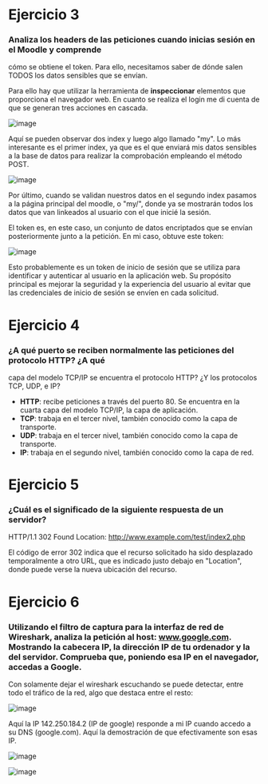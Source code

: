 # Ejercicio 3

### Analiza los headers de las peticiones cuando inicias sesión en el Moodle y comprende 
cómo se obtiene el token. Para ello, necesitamos saber de dónde salen TODOS los 
datos sensibles que se envían.

Para ello hay que utilizar la herramienta de **inspeccionar** elementos que proporciona el navegador web. En cuanto se realiza el login me di cuenta de que se generan tres acciones en cascada.

![image](https://github.com/nisemonkey/marc-nombre-despliegue-de-aplicaciones-web/assets/144774706/61f67f10-db6f-45f8-83d9-1d9dab41bdad)

Aquí se pueden observar dos index y luego algo llamado "my". Lo más interesante es el primer index, ya que es el que enviará mis datos sensibles a la base de datos para realizar la comprobación empleando el método POST. 

![image](https://github.com/nisemonkey/marc-nombre-despliegue-de-aplicaciones-web/assets/144774706/51dac774-9875-44e7-b4ee-91a53290453c)

Por último, cuando se validan nuestros datos en el segundo index pasamos a la página principal del moodle, o "my/", donde ya se mostrarán todos los datos que van linkeados al usuario con el que inicié la sesión.

El token es, en este caso, un conjunto de datos encriptados que se envían posteriormente junto a la petición. En mi caso, obtuve este token:

![image](https://github.com/nisemonkey/marc-nombre-despliegue-de-aplicaciones-web/assets/144774706/3fb20e9d-dd96-4eae-95bd-82a14d4980c0)

Esto probablemente es un token de inicio de sesión que se utiliza para identificar y autenticar al usuario en la aplicación web. Su propósito principal es mejorar la seguridad y la experiencia del usuario al evitar que las credenciales de inicio de sesión se envíen en cada solicitud.


# Ejercicio 4

### ¿A qué puerto se reciben normalmente las peticiones del protocolo HTTP? ¿A qué 
capa del modelo TCP/IP se encuentra el protocolo HTTP? ¿Y los protocolos TCP, 
UDP, e IP?

- **HTTP**: recibe peticiones a través del puerto 80. Se encuentra en la cuarta capa del modelo TCP/IP, la capa de aplicación.
- **TCP**: trabaja en el tercer nivel, también conocido como la capa de transporte.
- **UDP**: trabaja en el tercer nivel, también conocido como la capa de transporte.
- **IP**: trabaja en el segundo nivel, también conocido como la capa de red.

# Ejercicio 5

### ¿Cuál es el significado de la siguiente respuesta de un servidor?
HTTP/1.1 302 Found 
Location: http://www.example.com/test/index2.php

El código de error 302 indica que el recurso solicitado ha sido desplazado temporalmente a otro URL, que es indicado justo debajo en "Location", donde puede verse la nueva ubicación del recurso.

# Ejercicio 6

### Utilizando el filtro de captura para la interfaz de red de Wireshark, analiza la petición al host: www.google.com. Mostrando la cabecera IP, la dirección IP de tu ordenador y la del servidor. Comprueba que, poniendo esa IP en el navegador, accedas a Google.

Con solamente dejar el wireshark escuchando se puede detectar, entre todo el tráfico de la red, algo que destaca entre el resto:

![image](https://github.com/nisemonkey/marc-nombre-despliegue-de-aplicaciones-web/assets/144774706/49865f7e-501c-4389-b779-efe90c4702d6)

Aquí la IP 142.250.184.2 (IP de google) responde a mi IP cuando accedo a su DNS (google.com). Aquí la demostración de que efectivamente son esas IP.

![image](https://github.com/nisemonkey/marc-nombre-despliegue-de-aplicaciones-web/assets/144774706/45e74bff-6824-45cc-ba17-c6a1c3de6acf)


![image](https://github.com/nisemonkey/marc-nombre-despliegue-de-aplicaciones-web/assets/144774706/88c0eab4-c85e-48cd-847f-a56335a3f7dc)



